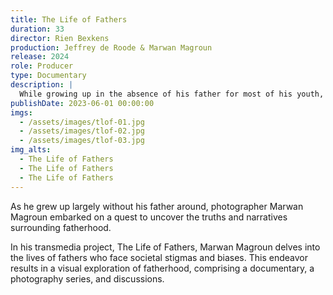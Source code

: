 ```yaml
---
title: The Life of Fathers
duration: 33
director: Rien Bexkens
production: Jeffrey de Roode & Marwan Magroun
release: 2024
role: Producer
type: Documentary
description: |
  While growing up in the absence of his father for most of his youth, photographer Marwan Magroun goes in search for answers and stories regarding fatherhood. In the trans-medial project The Life of Fathers, photographer Marwan Magroun captures the stories of fathers that struggle with stigma's and prejudices.
publishDate: 2023-06-01 00:00:00
imgs:
  - /assets/images/tlof-01.jpg
  - /assets/images/tlof-02.jpg
  - /assets/images/tlof-03.jpg
img_alts:
  - The Life of Fathers
  - The Life of Fathers
  - The Life of Fathers
---
```


As he grew up largely without his father around, photographer Marwan Magroun embarked on a quest to uncover the truths and narratives surrounding fatherhood.

In his transmedia project, The Life of Fathers, Marwan Magroun delves into the lives of fathers who face societal stigmas and biases. This endeavor results in a visual exploration of fatherhood, comprising a documentary, a photography series, and discussions.
